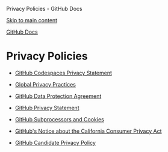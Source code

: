 Privacy Policies - GitHub Docs

[Skip to main content](#main-content)

[](/en)[GitHub Docs](/en)

Privacy Policies
==========

* [GitHub Codespaces Privacy Statement](/en/site-policy/privacy-policies/github-codespaces-privacy-statement)

* [Global Privacy Practices](/en/site-policy/privacy-policies/global-privacy-practices)

* [GitHub Data Protection Agreement](/en/site-policy/privacy-policies/github-data-protection-agreement)

* [GitHub Privacy Statement](/en/site-policy/privacy-policies/github-privacy-statement)

* [GitHub Subprocessors and Cookies](/en/site-policy/privacy-policies/github-subprocessors-and-cookies)

* [GitHub's Notice about the California Consumer Privacy Act](/en/site-policy/privacy-policies/githubs-notice-about-the-california-consumer-privacy-act)

* [GitHub Candidate Privacy Policy](/en/site-policy/privacy-policies/github-candidate-privacy-policy)
